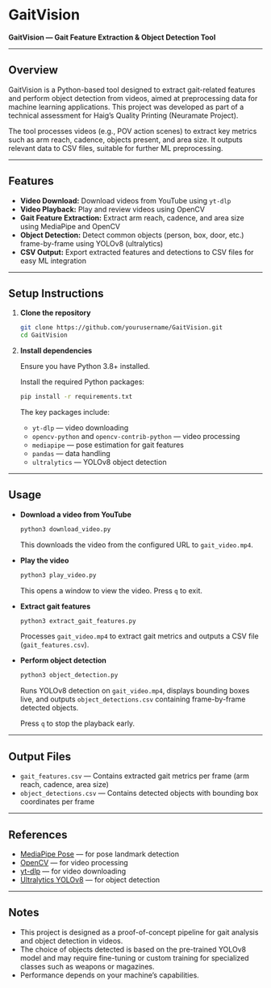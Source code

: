 # GaitVision

**GaitVision — Gait Feature Extraction & Object Detection Tool**

---

## Overview

GaitVision is a Python-based tool designed to extract gait-related features and perform object detection from videos, aimed at preprocessing data for machine learning applications. This project was developed as part of a technical assessment for Haig’s Quality Printing (Neuramate Project).

The tool processes videos (e.g., POV action scenes) to extract key metrics such as arm reach, cadence, objects present, and area size. It outputs relevant data to CSV files, suitable for further ML preprocessing.

---

## Features

- **Video Download:** Download videos from YouTube using `yt-dlp`
- **Video Playback:** Play and review videos using OpenCV
- **Gait Feature Extraction:** Extract arm reach, cadence, and area size using MediaPipe and OpenCV
- **Object Detection:** Detect common objects (person, box, door, etc.) frame-by-frame using YOLOv8 (ultralytics)
- **CSV Output:** Export extracted features and detections to CSV files for easy ML integration

---

## Setup Instructions

1. **Clone the repository**

    ```bash
    git clone https://github.com/yourusername/GaitVision.git
    cd GaitVision
    ```

2. **Install dependencies**

    Ensure you have Python 3.8+ installed.

    Install the required Python packages:

    ```bash
    pip install -r requirements.txt
    ```

    The key packages include:

    - `yt-dlp` — video downloading
    - `opencv-python` and `opencv-contrib-python` — video processing
    - `mediapipe` — pose estimation for gait features
    - `pandas` — data handling
    - `ultralytics` — YOLOv8 object detection

---

## Usage

- **Download a video from YouTube**

    ```bash
    python3 download_video.py
    ```

    This downloads the video from the configured URL to `gait_video.mp4`.

- **Play the video**

    ```bash
    python3 play_video.py
    ```

    This opens a window to view the video. Press `q` to exit.

- **Extract gait features**

    ```bash
    python3 extract_gait_features.py
    ```

    Processes `gait_video.mp4` to extract gait metrics and outputs a CSV file (`gait_features.csv`).

- **Perform object detection**

    ```bash
    python3 object_detection.py
    ```

    Runs YOLOv8 detection on `gait_video.mp4`, displays bounding boxes live, and outputs `object_detections.csv` containing frame-by-frame detected objects.

    Press `q` to stop the playback early.

---

## Output Files

- `gait_features.csv` — Contains extracted gait metrics per frame (arm reach, cadence, area size)
- `object_detections.csv` — Contains detected objects with bounding box coordinates per frame

---

## References

- [MediaPipe Pose](https://google.github.io/mediapipe/solutions/pose.html) — for pose landmark detection
- [OpenCV](https://opencv.org/) — for video processing
- [yt-dlp](https://github.com/yt-dlp/yt-dlp) — for video downloading
- [Ultralytics YOLOv8](https://github.com/ultralytics/ultralytics) — for object detection

---

## Notes

- This project is designed as a proof-of-concept pipeline for gait analysis and object detection in videos.
- The choice of objects detected is based on the pre-trained YOLOv8 model and may require fine-tuning or custom training for specialized classes such as weapons or magazines.
- Performance depends on your machine’s capabilities.
